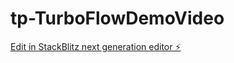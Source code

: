 # tp-TurboFlowDemoVideo

[Edit in StackBlitz next generation editor ⚡️](https://stackblitz.com/~/github.com/AlexZ005/tp-TurboFlowDemoVideo)